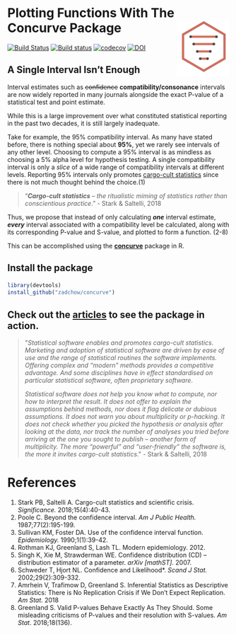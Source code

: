 
# Plotting Functions With The Concurve Package <img src="man/figures/logo.svg" align="right" width="120" />

[![Build
Status](https://travis-ci.org/Zadchow/concurve.svg?branch=master)](https://travis-ci.org/Zadchow/concurve)
[![Build
status](https://ci.appveyor.com/api/projects/status/v8sp9x96dap2om9s?svg=true)](https://ci.appveyor.com/project/Zadchow/concurve)
[![codecov](https://codecov.io/gh/Zadchow/concurve/branch/master/graph/badge.svg)](https://codecov.io/gh/Zadchow/concurve)
[![DOI](https://zenodo.org/badge/165464881.svg)](https://zenodo.org/badge/latestdoi/165464881)

## A Single Interval Isn’t Enough

Interval estimates such as ~~confidence~~ **compatibility/consonance**
intervals are now widely reported in many journals alongside the exact
P-value of a statistical test and point estimate.

While this is a large improvement over what constituted statistical
reporting in the past two decades, it is still largely inadequate.

Take for example, the 95% compatibility interval. As many have stated
before, there is nothing special about **95%**, yet we rarely see
intervals of any other level. Choosing to compute a 95% interval is as
mindless as choosing a 5% alpha level for hypothesis testing. A single
compatibility interval is only a *slice* of a wide range of
compatibility intervals at different levels. Reporting 95% intervals
only promotes [cargo-cult
statistics](https://rss.onlinelibrary.wiley.com/doi/10.1111/j.1740-9713.2018.01174.x)
since there is not much thought behind the choice.(1)

> “***Cargo-cult statistics*** – *the ritualistic miming of statistics
> rather than conscientious practice*.” - Stark & Saltelli, 2018

Thus, we propose that instead of only calculating ***one*** interval
estimate, ***every*** interval associated with a compatibility level be
calculated, along with its corresponding P-value and S-value, and
plotted to form a function. (2-8)

This can be accomplished using the
[**concurve**](https://github.com/Zadchow/concurve)</span> package in R.

## Install the package

``` r
library(devtools)
install_github("zadchow/concurve")
```

## Check out the [articles](https://data.lesslikely.com/concurve/articles/) to see the package in action.

> "*Statistical software enables and promotes cargo-cult statistics.
> Marketing and adoption of statistical software are driven by ease of
> use and the range of statistical routines the software implements.
> Offering complex and “modern” methods provides a competitive
> advantage. And some disciplines have in effect standardised on
> particular statistical software, often proprietary software*.
> 
> *Statistical software does not help you know what to compute, nor how
> to interpret the result. It does not offer to explain the assumptions
> behind methods, nor does it flag delicate or dubious assumptions. It
> does not warn you about multiplicity or p-hacking. It does not check
> whether you picked the hypothesis or analysis after looking at the
> data, nor track the number of analyses you tried before arriving at
> the one you sought to publish – another form of multiplicity. The more
> “powerful” and “user-friendly” the software is, the more it invites
> cargo-cult statistics*." - Stark & Saltelli, 2018

# References

1.  Stark PB, Saltelli A. Cargo-cult statistics and scientific crisis.
    *Significance.* 2018;15(4):40-43.
2.  Poole C. Beyond the confidence interval. *Am J Public Health.*
    1987;77(2):195-199.
3.  Sullivan KM, Foster DA. Use of the confidence interval function.
    *Epidemiology.* 1990;1(1):39-42.
4.  Rothman KJ, Greenland S, Lash TL. Modern epidemiology. 2012.
5.  Singh K, Xie M, Strawderman WE. Confidence distribution (CD) –
    distribution estimator of a parameter. *arXiv \[mathST\]*. 2007.
6.  Schweder T, Hjort NL. Confidence and Likelihood\*. *Scand J Stat.*
    2002;29(2):309-332.
7.  Amrhein V, Trafimow D, Greenland S. Inferential Statistics as
    Descriptive Statistics: There is No Replication Crisis if We Don’t
    Expect Replication. *Am Stat*. 2018
8.  Greenland S. Valid P-values Behave Exactly As They Should. Some
    misleading criticisms of P-values and their resolution with
    S-values. *Am Stat*. 2018;18(136).
